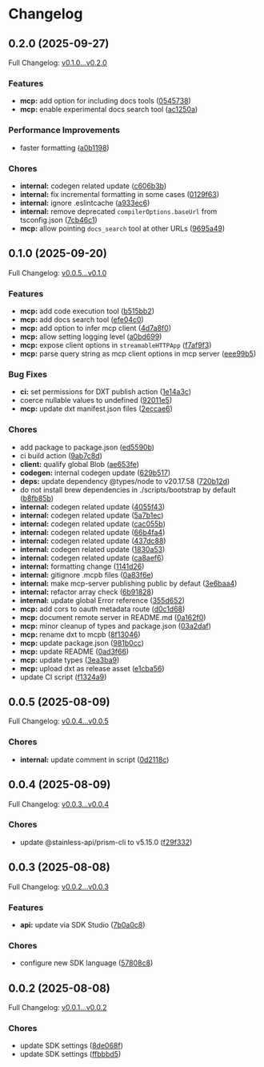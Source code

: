 # Changelog

## 0.2.0 (2025-09-27)

Full Changelog: [v0.1.0...v0.2.0](https://github.com/HideMail/hidemail-sdk-ts/compare/v0.1.0...v0.2.0)

### Features

* **mcp:** add option for including docs tools ([0545738](https://github.com/HideMail/hidemail-sdk-ts/commit/0545738ff71d29143e5d9958de2c4be9705042c7))
* **mcp:** enable experimental docs search tool ([ac1250a](https://github.com/HideMail/hidemail-sdk-ts/commit/ac1250a4c36f5cc459517305053ec1775960f035))


### Performance Improvements

* faster formatting ([a0b1198](https://github.com/HideMail/hidemail-sdk-ts/commit/a0b11988f65c5747505715386b89b59680dfd26c))


### Chores

* **internal:** codegen related update ([c606b3b](https://github.com/HideMail/hidemail-sdk-ts/commit/c606b3b61301665eb31e9b0ec9d82077c69b9691))
* **internal:** fix incremental formatting in some cases ([0129f63](https://github.com/HideMail/hidemail-sdk-ts/commit/0129f63858d918b86caa794b25fd9981f4b9355a))
* **internal:** ignore .eslintcache ([a933ec6](https://github.com/HideMail/hidemail-sdk-ts/commit/a933ec6805e5343d10c159e0ee3c107d037cd7e7))
* **internal:** remove deprecated `compilerOptions.baseUrl` from tsconfig.json ([7cb46c1](https://github.com/HideMail/hidemail-sdk-ts/commit/7cb46c11be68d4b3fce006a46bfdfd763ed688f8))
* **mcp:** allow pointing `docs_search` tool at other URLs ([9695a49](https://github.com/HideMail/hidemail-sdk-ts/commit/9695a49a31e723265ba814d5a4f2127e1ac6c3d1))

## 0.1.0 (2025-09-20)

Full Changelog: [v0.0.5...v0.1.0](https://github.com/HideMail/hidemail-sdk-ts/compare/v0.0.5...v0.1.0)

### Features

* **mcp:** add code execution tool ([b515bb2](https://github.com/HideMail/hidemail-sdk-ts/commit/b515bb29299e945ce3b0c9b12bf4e4b6d3507bf2))
* **mcp:** add docs search tool ([efe04c0](https://github.com/HideMail/hidemail-sdk-ts/commit/efe04c0179bc6c0aa471d01b7edecab5d066ce19))
* **mcp:** add option to infer mcp client ([4d7a8f0](https://github.com/HideMail/hidemail-sdk-ts/commit/4d7a8f035b532b7be38154bc3cdb472e3ff17f63))
* **mcp:** allow setting logging level ([a0bd699](https://github.com/HideMail/hidemail-sdk-ts/commit/a0bd6991cc244b4e6fc0610a325c7207d6166b1d))
* **mcp:** expose client options in `streamableHTTPApp` ([f7af9f3](https://github.com/HideMail/hidemail-sdk-ts/commit/f7af9f37a9ba69397b02297c335a4a1f957e29c7))
* **mcp:** parse query string as mcp client options in mcp server ([eee99b5](https://github.com/HideMail/hidemail-sdk-ts/commit/eee99b548e8ccb7ccdfad91ff61d1d4139a6a57c))


### Bug Fixes

* **ci:** set permissions for DXT publish action ([1e14a3c](https://github.com/HideMail/hidemail-sdk-ts/commit/1e14a3ccc730e97037c469a8f738951846a4e1a9))
* coerce nullable values to undefined ([92011e5](https://github.com/HideMail/hidemail-sdk-ts/commit/92011e50463dd1df5243d77570382ca5769871d5))
* **mcp:** update dxt manifest.json files ([2eccae6](https://github.com/HideMail/hidemail-sdk-ts/commit/2eccae68da357f4494abcc6ac920fd45fcb07c9b))


### Chores

* add package to package.json ([ed5590b](https://github.com/HideMail/hidemail-sdk-ts/commit/ed5590b01a2667a79c3da2e20db9251a9c0913af))
* ci build action ([9ab7c8d](https://github.com/HideMail/hidemail-sdk-ts/commit/9ab7c8d1263f12592d3cecd8f70757f5e9c6d1f8))
* **client:** qualify global Blob ([ae653fe](https://github.com/HideMail/hidemail-sdk-ts/commit/ae653fee8de62848bcbef7963d0f144315c5ccdc))
* **codegen:** internal codegen update ([629b517](https://github.com/HideMail/hidemail-sdk-ts/commit/629b517fa0fff35a73cc3b8db7d93696845212c8))
* **deps:** update dependency @types/node to v20.17.58 ([720b12d](https://github.com/HideMail/hidemail-sdk-ts/commit/720b12df5466bf9c2c920b0d058ad1506d0e5036))
* do not install brew dependencies in ./scripts/bootstrap by default ([b8fb85b](https://github.com/HideMail/hidemail-sdk-ts/commit/b8fb85bf2290c689460b0ac439140996f56980b0))
* **internal:** codegen related update ([4055f43](https://github.com/HideMail/hidemail-sdk-ts/commit/4055f4397a42e06c82da1ee67565a02dd88cfb32))
* **internal:** codegen related update ([5a7b1ec](https://github.com/HideMail/hidemail-sdk-ts/commit/5a7b1ec0071dcf9458cb974169e77ec8602fc586))
* **internal:** codegen related update ([cac055b](https://github.com/HideMail/hidemail-sdk-ts/commit/cac055b52860197ee54af8a5c5cba214df26f022))
* **internal:** codegen related update ([66b4fa4](https://github.com/HideMail/hidemail-sdk-ts/commit/66b4fa4ea28962be3a7356bbc8067adce2ed6c8a))
* **internal:** codegen related update ([437dc88](https://github.com/HideMail/hidemail-sdk-ts/commit/437dc88b55e80bfd13cc01b3b4843b9aed928dd2))
* **internal:** codegen related update ([1830a53](https://github.com/HideMail/hidemail-sdk-ts/commit/1830a534b6e46a135278dca755c52009689e951a))
* **internal:** codegen related update ([ca8aef6](https://github.com/HideMail/hidemail-sdk-ts/commit/ca8aef6580768af7d33a6d31da28c6809dbd2b66))
* **internal:** formatting change ([1141d26](https://github.com/HideMail/hidemail-sdk-ts/commit/1141d26965cfa84268449a3d7fe2b85ef7c27e0e))
* **internal:** gitignore .mcpb files ([0a83f6e](https://github.com/HideMail/hidemail-sdk-ts/commit/0a83f6e2c1c2cbeed2de573a8afd9855e3194e08))
* **internal:** make mcp-server publishing public by defaut ([3e6baa4](https://github.com/HideMail/hidemail-sdk-ts/commit/3e6baa4aa5bf83b63c91d85f09f5c666f8937aa2))
* **internal:** refactor array check ([6b91828](https://github.com/HideMail/hidemail-sdk-ts/commit/6b91828d6ebf94d533021afa6cdbd208b01a1612))
* **internal:** update global Error reference ([355d652](https://github.com/HideMail/hidemail-sdk-ts/commit/355d652671f6052e335c17e26f73255150b4618d))
* **mcp:** add cors to oauth metadata route ([d0c1d68](https://github.com/HideMail/hidemail-sdk-ts/commit/d0c1d6815490c6e8f80b3c6b15a7ca5e156c63ca))
* **mcp:** document remote server in README.md ([0a162f0](https://github.com/HideMail/hidemail-sdk-ts/commit/0a162f031c219870c8044ea5cd569cdc5bdb257b))
* **mcp:** minor cleanup of types and package.json ([03a2daf](https://github.com/HideMail/hidemail-sdk-ts/commit/03a2daffc0d977d93fe9fae0f1f4798d8d89109b))
* **mcp:** rename dxt to mcpb ([8f13046](https://github.com/HideMail/hidemail-sdk-ts/commit/8f130461937cd9160080ea0fd2141817fe5d20bf))
* **mcp:** update package.json ([981b0cc](https://github.com/HideMail/hidemail-sdk-ts/commit/981b0cc04c5a7440e487263bb43bb7e502c1264e))
* **mcp:** update README ([0ad3f66](https://github.com/HideMail/hidemail-sdk-ts/commit/0ad3f66c577bc439b4b54957d3ab01fd816d1aa0))
* **mcp:** update types ([3ea3ba9](https://github.com/HideMail/hidemail-sdk-ts/commit/3ea3ba9c8d5facd6768f7fe662a465b1163f3fe1))
* **mcp:** upload dxt as release asset ([e1cba56](https://github.com/HideMail/hidemail-sdk-ts/commit/e1cba56828ee05cc6bcd457f4604904ae852417b))
* update CI script ([f1324a9](https://github.com/HideMail/hidemail-sdk-ts/commit/f1324a978ee11d8ec9b130fd82f3e59858a8e84e))

## 0.0.5 (2025-08-09)

Full Changelog: [v0.0.4...v0.0.5](https://github.com/HideMail/hidemail-sdk-ts/compare/v0.0.4...v0.0.5)

### Chores

* **internal:** update comment in script ([0d2118c](https://github.com/HideMail/hidemail-sdk-ts/commit/0d2118c61cfbea34046532330d794882d138df7f))

## 0.0.4 (2025-08-09)

Full Changelog: [v0.0.3...v0.0.4](https://github.com/HideMail/hidemail-sdk-ts/compare/v0.0.3...v0.0.4)

### Chores

* update @stainless-api/prism-cli to v5.15.0 ([f29f332](https://github.com/HideMail/hidemail-sdk-ts/commit/f29f332978748f9d884955ed7cad2794effd9fd4))

## 0.0.3 (2025-08-08)

Full Changelog: [v0.0.2...v0.0.3](https://github.com/HideMail/hidemail-sdk-ts/compare/v0.0.2...v0.0.3)

### Features

* **api:** update via SDK Studio ([7b0a0c8](https://github.com/HideMail/hidemail-sdk-ts/commit/7b0a0c8010697a2aec4b8166aa5921960cecc86e))


### Chores

* configure new SDK language ([57808c8](https://github.com/HideMail/hidemail-sdk-ts/commit/57808c8b295a2dd6bd07df6932137cc77f5baf66))

## 0.0.2 (2025-08-08)

Full Changelog: [v0.0.1...v0.0.2](https://github.com/HideMail/hidemail-sdk-ts/compare/v0.0.1...v0.0.2)

### Chores

* update SDK settings ([8de068f](https://github.com/HideMail/hidemail-sdk-ts/commit/8de068f09d911eef63f6e94953ed05edba901a5e))
* update SDK settings ([ffbbbd5](https://github.com/HideMail/hidemail-sdk-ts/commit/ffbbbd5cd53f9a2f4eb6b52f5e48de4aa48f7b72))
